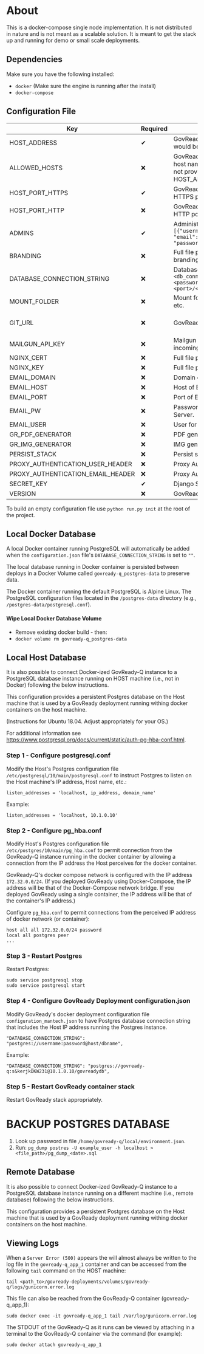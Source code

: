 # About
This is a docker-compose single node implementation.  It is not distributed in nature and is not meant as a scalable solution.  It is meant to get the stack up and running for demo or small scale deployments.


## Dependencies
Make sure you have the following installed:
- `docker` (Make sure the engine is running after the install)
- `docker-compose`


## Configuration File
| Key                               | Required | Description                                                                                                           | Default message                                                                                      |
| --------------------------------- | -------- | --------------------------------------------------------------------------------------------------------------------- | ---------------------------------------------------------------------------------------------------- |
| HOST_ADDRESS                      | ✔     | GovReady-Q's public address as would be entered in a web browser. |
| ALLOWED_HOSTS                     | ❌    | GovReady-Q's approved list of host names provided as an array. If not provided, will default to HOST_ADDRESS. |
| HOST_PORT_HTTPS                   | ✔     | GovReady-Q's public address HTTPS port; defaults to 443 |
| HOST_PORT_HTTP                    | ❌    | GovReady-Q's public address HTTP port; defaults to 80 |
| ADMINS                            | ✔    | Administrator accounts. Ex: `[{"username": "username", "email":"first.last@example.com", "password": "REPLACEME"}]`     | Will auto-create an admin, you need to find it in the logs docker-compose logs                       |
| BRANDING                          | ❌    | Full file path to GovReady-Q branding directory                                                                       | GovReady default branding will be used.                                                              |
| DATABASE_CONNECTION_STRING        | ❌    | Database connection string: `<db_connector>://<name>:<password>@<host>:<port>/<db_name>`                                | Will create a Postgres server in the docker-compose deployment for you.  It will not have snapshots. |
| MOUNT_FOLDER                      | ❌    | Mount folder to put artifacts, logs, etc.                                                                             | Current directory                                                                                    |
| GIT_URL                           | ❌    | GovReady-Q Github Repo                                                                                                | Defaults to https://github.com/GovReady/govready-q.git                                               |
| MAILGUN_API_KEY                   | ❌    | Mailgun is used to submit an incoming email from notifications.                                                       | No default provided.                                                                                 |
| NGINX_CERT                        | ❌    | Full file path to Nginx cert.pem                                                                                      | Defaults to self signed                                                                              |
| NGINX_KEY                         | ❌    | Full file path to Nginx key.pem                                                                                       | Defaults to self signed                                                                              |
| EMAIL_DOMAIN                      | ❌    | Domain of the Email Server.                                                                                           | No default provided.                                                                                 |
| EMAIL_HOST                        | ❌    | Host of Email Server.                                                                                                 | No default provided.                                                                                 |
| EMAIL_PORT                        | ❌    | Port of Email Server.                                                                                                 | No default provided.                                                                                 |
| EMAIL_PW                          | ❌    | Password for the User for of Email Server.                                                                            | No default provided.                                                                                 |
| EMAIL_USER                        | ❌    | User for the Email Server.                                                                                            | No default provided.                                                                                 |
| GR_PDF_GENERATOR                  | ❌    | PDF generator binary name.                                                                                            | Default is to disable this feature                                                                          |
| GR_IMG_GENERATOR                  | ❌    | IMG generator binary name.                                                                                            | Default is to disable this feature                                                                         |
| PERSIST_STACK                     | ❌    | Persist stack between runs.                                                                                           | Default is False |
| PROXY_AUTHENTICATION_USER_HEADER  | ❌    | Proxy Authentication User header.                                                                                     | No default provided.                                                                                 |
| PROXY_AUTHENTICATION_EMAIL_HEADER | ❌    | Proxy Authentication Email header.                                                                                    | No default provided.                                                                                 |
| SECRET_KEY                        | ✔     | Django Secret                                                                                                         |                                                                                   |
| VERSION                           | ❌    | GovReady-Q version/tag                                                                                                | Defaulting to latest release                                                                         |

To build an empty configuration file use `python run.py init` at the root of the project.

## Local Docker Database

A local Docker container running PostgreSQL will automatically be added when the `configuration.json` file's `DATABASE_CONNECTION_STRING` is set to `""`.

The local database running in Docker container is persisted between deploys in a Docker Volume called `govready-q_postgres-data` to preserve data.

The Docker container running the default PostgreSQL is Alpine Linux. The PostgreSQL configuration files located in the `/postgres-data` directory (e.g., `/postgres-data/postgresql.conf`).

#### Wipe Local Docker Database Volume
- Remove existing docker build - then:
- `docker volume rm govready-q_postgres-data`

## Local Host Database

It is also possible to connect Docker-ized GovReady-Q instance to a PostgreSQL database instance running on HOST machine (i.e., not in Docker) following the below instructions.

This configuration provides a persistent Postgres database on the Host machine that is used by a GovReady deployment running withing docker containers on the host machine.

(Instructions for Ubuntu 18.04. Adjust appropriately for your OS.)

For additional information see https://www.postgresql.org/docs/current/static/auth-pg-hba-conf.html.

### Step 1 - Configure postgresql.conf

Modify the Host's Postgres configuration file `/etc/postgresql/10/main/postgresql.conf` to instruct Postgres to listen on the Host machine's IP address, Host name, etc.:

```
listen_addresses = 'localhost, ip_address, domain_name'
```

Example:

```
listen_addresses = 'localhost, 10.1.0.10'
```

### Step 2 - Configure pg_hba.conf

Modify Host's Postgres configuration file `/etc/postgres/10/main/pg_hba.conf` to permit connection from the GovReady-Q instance running in the docker container by allowing a connection from the IP address the Host perceives for the docker container.

GovReady-Q's docker compose network is configured with the IP address `172.32.0.0/24`. (If you deployed GovReady using Docker-Compose, the IP address will be that of the Docker-Compose network bridge. If you deployed GovReady using a single container, the IP address will be that of the container's IP address.)

Configure `pg_hba.conf` to permit connections from the perceived IP address of docker network (or container):

```
host all all 172.32.0.0/24 password
local all postgres peer
...
```

### Step 3 - Restart Postgres

Restart Postgres:

```
sudo service postgresql stop
sudo service postgresql start
```

### Step 4 - Configure GovReady Deployment configuration.json

Modify GovReady's docker deployment configuration file `configuration_mantech.json` to have Postgres database connection string that includes the Host IP address running the Postgres instance.

`"DATABASE_CONNECTION_STRING": "postgres://username:password@host/dbname",`

Example:

`"DATABASE_CONNECTION_STRING": "postgres://govready-q:s&kerjkDKW231@10.1.0.10/govreadydb",`

### Step 5 - Restart GovReady container stack

Restart GovReady stack appropriately.


# BACKUP POSTGRES DATABASE

1. Look up password in file `/home/govready-q/local/environment.json`.
1. Run: `pg_dump postres -U example_user -h localhost > <file_path>/pg_dump_<date>.sql`

## Remote Database

It is also possible to connect Docker-ized GovReady-Q instance to a PostgreSQL database instance running on a different machine (i.e., remote database) following the below instructions.

This configuration provides a persistent Postgres database on the Host machine that is used by a GovReady deployment running withing docker containers on the host machine.

## Viewing Logs

When a `Server Error (500)` appears the will almost always be written to the log file in the `govready-q_app_1` container and can be accessed from the following `tail` command on the HOST machine:

```
tail <path_to>/govready-deployments/volumes/govready-q/logs/gunicorn.error.log
```

This file can also be reached from the GovReady-Q container (govready-q_app_1):

```
sudo docker exec -it govready-q_app_1 tail /var/log/gunicorn.error.log
```

The STDOUT of the GovReady-Q as it runs can be viewed by attaching in a terminal to the GovReady-Q container via the command (for example):

```
sudo docker attach govready-q_app_1
```